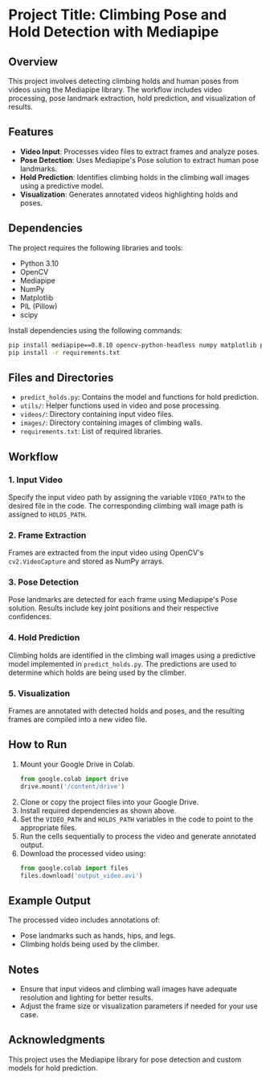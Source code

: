 
# Project Title: Climbing Pose and Hold Detection with Mediapipe

## Overview
This project involves detecting climbing holds and human poses from videos using the Mediapipe library. The workflow includes video processing, pose landmark extraction, hold prediction, and visualization of results. 

## Features
- **Video Input**: Processes video files to extract frames and analyze poses.
- **Pose Detection**: Uses Mediapipe's Pose solution to extract human pose landmarks.
- **Hold Prediction**: Identifies climbing holds in the climbing wall images using a predictive model.
- **Visualization**: Generates annotated videos highlighting holds and poses.

## Dependencies
The project requires the following libraries and tools:
- Python 3.10
- OpenCV
- Mediapipe
- NumPy
- Matplotlib
- PIL (Pillow)
- scipy

Install dependencies using the following commands:
```bash
pip install mediapipe==0.8.10 opencv-python-headless numpy matplotlib pillow scipy
pip install -r requirements.txt
```

## Files and Directories
- `predict_holds.py`: Contains the model and functions for hold prediction.
- `utils/`: Helper functions used in video and pose processing.
- `videos/`: Directory containing input video files.
- `images/`: Directory containing images of climbing walls.
- `requirements.txt`: List of required libraries.

## Workflow
### 1. Input Video
Specify the input video path by assigning the variable `VIDEO_PATH` to the desired file in the code. The corresponding climbing wall image path is assigned to `HOLDS_PATH`.

### 2. Frame Extraction
Frames are extracted from the input video using OpenCV's `cv2.VideoCapture` and stored as NumPy arrays.

### 3. Pose Detection
Pose landmarks are detected for each frame using Mediapipe's Pose solution. Results include key joint positions and their respective confidences.

### 4. Hold Prediction
Climbing holds are identified in the climbing wall images using a predictive model implemented in `predict_holds.py`. The predictions are used to determine which holds are being used by the climber.

### 5. Visualization
Frames are annotated with detected holds and poses, and the resulting frames are compiled into a new video file.

## How to Run
1. Mount your Google Drive in Colab.
   ```python
   from google.colab import drive
   drive.mount('/content/drive')
   ```
2. Clone or copy the project files into your Google Drive.
3. Install required dependencies as shown above.
4. Set the `VIDEO_PATH` and `HOLDS_PATH` variables in the code to point to the appropriate files.
5. Run the cells sequentially to process the video and generate annotated output.
6. Download the processed video using:
   ```python
   from google.colab import files
   files.download('output_video.avi')
   ```

## Example Output
The processed video includes annotations of:
- Pose landmarks such as hands, hips, and legs.
- Climbing holds being used by the climber.

## Notes
- Ensure that input videos and climbing wall images have adequate resolution and lighting for better results.
- Adjust the frame size or visualization parameters if needed for your use case.

## Acknowledgments
This project uses the Mediapipe library for pose detection and custom models for hold prediction.
